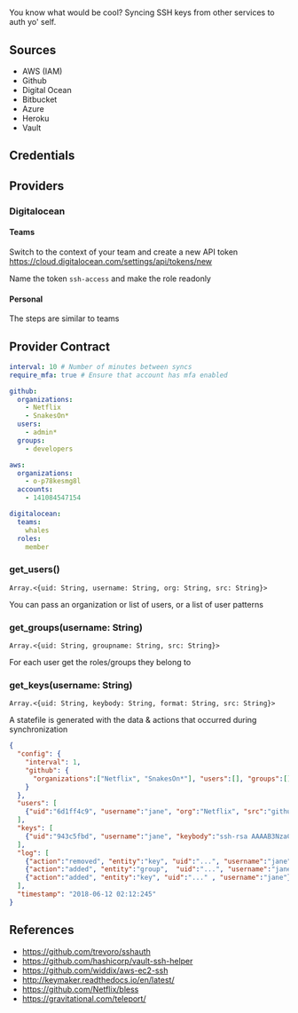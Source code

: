 # 

You know what would be cool? Syncing SSH keys from other services to auth yo' self.

## Sources
- AWS (IAM)
- Github
- Digital Ocean
- Bitbucket
- Azure
- Heroku
- Vault

## Credentials


## Providers

### Digitalocean

#### Teams 
Switch to the context of your team and create a new API token
https://cloud.digitalocean.com/settings/api/tokens/new

Name the token `ssh-access` and make the role readonly

#### Personal
The steps are similar to teams

## Provider Contract
```yaml
interval: 10 # Number of minutes between syncs
require_mfa: true # Ensure that account has mfa enabled

github:
  organizations:
    - Netflix
    - SnakesOn*
  users:
    - admin*
  groups:
    - developers

aws:
  organizations:
    - o-p78kesmg8l
  accounts:
    - 141084547154

digitalocean:
  teams:
    whales
  roles:
    member
```

### get_users()
`Array.<{uid: String, username: String, org: String, src: String}>`

You can pass an organization or list of users, or a list of user patterns


### get_groups(username: String)
`Array.<{uid: String, groupname: String, src: String}>`

For each user get the roles/groups they belong to


### get_keys(username: String)
`Array.<{uid: String, keybody: String, format: String, src: String}>`


A statefile is generated with the data & actions that occurred during synchronization

```json
{
  "config": {
    "interval": 1,
    "github": {
      "organizations":["Netflix", "SnakesOn*"], "users":[], "groups":[]
    }
  },
  "users": [
    {"uid":"6d1ff4c9", "username":"jane", "org":"Netflix", "src":"github", "groups": []}
  ],
  "keys": [
    {"uid":"943c5fbd", "username":"jane", "keybody":"ssh-rsa AAAAB3NzaC1yc2EAAAADAQABAAABAQC/...", "format":"open-ssh", "src":"github"}
  ],
  "log": [
    {"action":"removed", "entity":"key", "uid":"...", "username":"jane"},
    {"action":"added", "entity":"group",  "uid":"...", "username":"jane"},
    {"action":"added", "entity":"key", "uid":"..." , "username":"jane"}
  ],
  "timestamp": "2018-06-12 02:12:245"
}
```


## References
- https://github.com/trevoro/sshauth
- https://github.com/hashicorp/vault-ssh-helper
- https://github.com/widdix/aws-ec2-ssh
- http://keymaker.readthedocs.io/en/latest/
- https://github.com/Netflix/bless
- https://gravitational.com/teleport/
